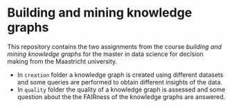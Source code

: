 # Building and mining knowledge graphs
This repository contains the two assignments from the course _building and 
mining knowledge graphs_ for the master in data science for decision making from the
Maastricht university. 

- In `creation` folder a knowledge graph is created using different datasets and some queries
  are performed to obtain different insights of the data.
- In `quality` folder the quality of a knowledge graph is assessed and some question about the
  the FAIRness of the knowledge graphs are answered.